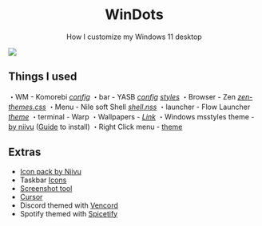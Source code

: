 <p align="center">
    <h1 align="center">WinDots</h2>
</p>

<p align="center">How I customize my Windows 11 desktop</p>

![](https://github.com/lunar-os/windowsdesktop3/blob/main/asdas.png)

## Things I used

・WM - Komorebi [*config*](https://pastebin.com/N8bpgZkY)
・bar -  YASB [*config*](https://pastebin.com/53jpDnCC) [*styles*](https://pastebin.com/7hcUNNNz)
・Browser -  Zen [*zen-themes.css*](https://pastebin.com/hQzdpJ7u)
・Menu -  Nile soft Shell [*shell.nss*](https://pastebin.com/R5CJQssX)
・launcher -  Flow Launcher [*theme*](https://github.com/abhidahal/onsetGlaze.flow)
・terminal -  Warp
・Wallpapers -  [*Link*](https://www.wallpaperengine.io/en)
・Windows msstyles theme -  [by niivu](https://www.deviantart.com/niivu/art/pi11z-for-Windows-11-1084568949) ([Guide](https://www.deviantart.com/niivu/art/How-to-install-Windows-10-or-11-Themes-708835586) to install)
・Right Click menu -  [theme](https://github.com/lunar-os/windowsdesktop3/blob/main/theme.nss)

## Extras

- [Icon pack by Niivu](https://github.com/lunar-os/windowsdesktop3/blob/main/7tsp%20Pi11z.7z)
- Taskbar [Icons](https://tablericons.com/)
- [Screenshot tool](https://getsharex.com/)
- [Cursor](https://www.deviantart.com/jepricreations/art/Windows-11-Cursors-Concept-HDPI-890672103)
- Discord themed with [Vencord](https://vencord.dev/)
- Spotify themed with [Spicetify](https://spicetify.app/)

